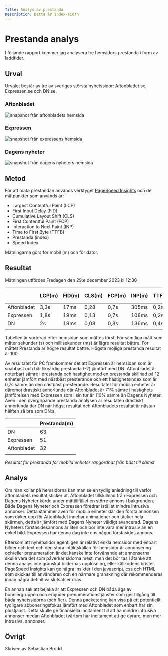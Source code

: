 ```yaml
---
Title: Analys av prestanda
Description: Detta är index-sidan
---
```


Prestanda analys
=======================

I följande rapport kommer jag analysera tre hemsidors prestanda i form av laddtider. 

Urval
-----------------------

Urvalet består av tre av sveriges största nyhetssidor: Aftonbladet.se, Expressen.se och DN.se. 

### Aftonbladet
![snapshot från aftonbladets hemsida](%base_url%/image/aftonbladet_se.png)
### Expressen
![snapshot från expressens hemsida](%base_url%/image/expressen_se.png)
### Dagens nyheter
![snapshot från dagens nyheters hemsida](%base_url%/image/dn_se.png)

Metod
-----------------------

För att mäta prestandan används verktyget [PageSpeed Insights](https://pagespeed.web.dev) och de mätpunkter som används är:

* Largest Contentful Paint (LCP)
* First Input Delay (FID)
* Cumulative Layout Shift (CLS) 
* First Contentful Paint (FCP)
* Interaction to Next Paint (INP)
* Time to First Byte (TTFB)
* Prestanda (index)
* Speed Index

Mätningarna görs för mobil (m) och för dator.

Resultat
-----------------------

Mätningen utfördes Fredagen den 29:e december 2023 kl 12:30

|           |LCP(m)|FID(m)|CLS(m)|FCP(m)|INP(m)|TTFB(m)|Prestanda(m)|Speed Index(m)|LCP |FID|CLS |FCP |INP  |TTFB|Prestanda|Speed Index|
|-----------|------|------|------|------|------|-------|------------|--------------|----|---|----|----|-----|----|---------|-----------|
|Aftonbladet|3,3s  |17ms  |0,28  |0,7s  |305ms |0,2s   |32          |10,1s         |2,3s|2ms|0,14|0,5s|155ms|0,2s|62       |2,8s       |
|Expressen  |1,8s  |19ms  |0,13  |0,7s  |108ms |0,2s   |51          |5,9s          |1,4s|4ms|0,09|0,6s|38ms |0,2s|74       |1,3s       |
|DN         |2s    |19ms  |0,08  |0,8s  |136ms |0,4s   |63          |2,8s          |1,7s|3ms|0,16|0,7s|41ms |0,4s|76       |2,1s       |
|           |      |      |      |      |      |       |            |              |    |   |    |    |     |    |         |           |

Tabellen är sorterad efter hemsidan som mättes först. För samtliga mått som mäter sekunder (s) och millisekunder (ms) är lägre resultat bättre. För måttet Prestanda är högre resultat bättre. Högsta möjliga 
prestanda resultat är 100. 

Av resultatet för PC framkommer det att Expressen är hemsidan som är snabbast och bär likvärdig prestanda (-2) jämfört med DN. Aftonbladet är noterbart sämre i prestanda och hastighet med en prestanda skillnad på 12 enheter jämfört med nästbäst presterande och ett hastighetsindex som är 0,7s sämre än den nästbäst presterande. Resultatet för mobila enheter är däremot drastiskt annorlunda där Aftonbladet är 71% sämre i hastighets jämförelsen med Expressen som i sin tur är 110% sämre än Dagens Nyheter. Även i den övergripande prestanda analysen är resultaten drastiskt annorlunda där DN når högst resultat och Aftonbladets resultat är nästan hälften så bra som DN:s.

|           |Prestanda(m)|
|-----------|------------|
|DN         |63          |
|Expressen  |51          |
|Aftonbladet|32          |
|           |            |
*Resultat för prestanda för mobila enheter rangordnat från bäst till sämst*


Analys
-----------------------
Om man kollar på hemsidorna kan man se en tydlig anledning till varför aftonbladets resultat sticker ut. Aftonbladet tillskillnad från Expressen och Dagens Nyheter körde under mättillfället en större annons i bakgrunden. Både Dagens Nyheter och Expressen föredrar istället mindre intrusiva annonser. Detta stämmer även för mobila enheter där den första annonsen som dyker upp för Aftonbladet innehar animationer och täcker hela skärmen, detta är jämfört med Dagens Nyheter väldigt avancerad. Dagens Nyheters förstasidesannons är liten och bör inte vara mer intrusiv än en enkel bild. Expressen har denna dag inte ens någon förstasides annons.

Eftersom att nyhetssidor egentligen är relativt enkla hemsidor med enbart bilder och text och den stora intäktskällan för hemsidor är annonsering och/eller prenumeration är det kanske inte förvånande att annonserna skulle vara det som påverkar sidorna mest, men det bör tas i åtanke att denna analys inte granskat bildernas upplösning, eller källkodens brister. PageSpeed Insights kan ge några insikter i den javascript, css och HTML som skickas till användaren och en närmare granskning där rekommenderas innan några definitiva slutsatser dras. 

En annan sak att bejaka är att Expressen och DN båda ägs av bonniergruppen och erbjuder prenumerationstjänster som ger tillgång till båda nyhetssidorna (och fler). Denna packetering kan visa på ett potentiellt tydligare abboneringsfokus jämfört med Aftonbladet som enbart har sin plustjänst. Detta skulle ge finansiella incitament till att ha mindre intrusiva annonser medan Aftonbladet tvärtom har incitament att ge dyrare, men mer intrusiva, annonser. 



Övrigt
-----------------------

Skriven av Sebastian Brodd